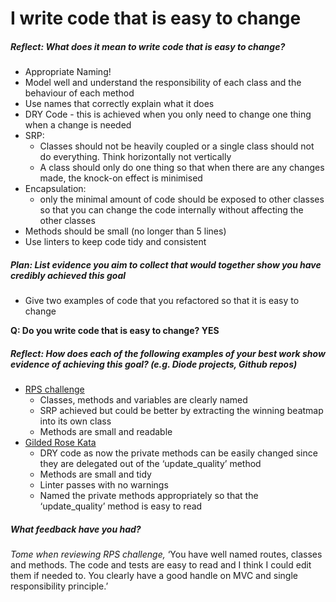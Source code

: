 # I write code that is easy to change

##### Reflect: What does it mean to write code that is easy to change?

- Appropriate Naming!
- Model well and understand the responsibility of each class and the behaviour of each method
- Use names that correctly explain what it does
- DRY Code - this is achieved when you only need to change one thing when a change is needed
- SRP:
  - Classes should not be heavily coupled or a single class should not do everything. Think horizontally not vertically
  - A class should only do one thing so that when there are any changes made, the knock-on effect is minimised
- Encapsulation:
  - only the minimal amount of code should be exposed to other classes so that you can change the code internally without affecting the other classes
- Methods should be small (no longer than 5 lines)
- Use linters to keep code tidy and consistent


##### Plan: List evidence you aim to collect that would together show you have credibly achieved this goal

- Give two examples of code that you refactored so that it is easy to change

**Q: Do you write code that is easy to change? YES**

##### Reflect: How does each of the following examples of your best work show evidence of achieving this goal? (e.g. Diode projects, Github repos)

- [RPS challenge](https://github.com/riyadattani/rps-challenge)
  - Classes, methods and variables are clearly named
  - SRP achieved but could be better by extracting the winning beatmap into its own class
  - Methods are small and readable
- [Gilded Rose Kata](https://github.com/riyadattani/GildedRose-Refactoring-Kata/blob/master/lib/gilded_rose.rb)
  - DRY code as now the private methods can be easily changed since they are delegated out of the ‘update_quality’ method
  - Methods are small and tidy
  - Linter passes with no warnings
  - Named the private methods appropriately so that the ‘update_quality’ method is easy to read

##### What feedback have you had?

_Tome when reviewing RPS challenge,_ ‘You have well named routes, classes and methods. The code and tests are easy to read and I think I could edit them if needed to. You clearly have a good handle on MVC and single responsibility principle.’
